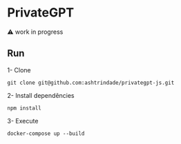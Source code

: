 # PrivateGPT

⚠ work in progress

## Run

1- Clone

```shell
git clone git@github.com:ashtrindade/privategpt-js.git
```

2- Install dependêncies

```shell
npm install
```

3- Execute

```shell
docker-compose up --build
```
